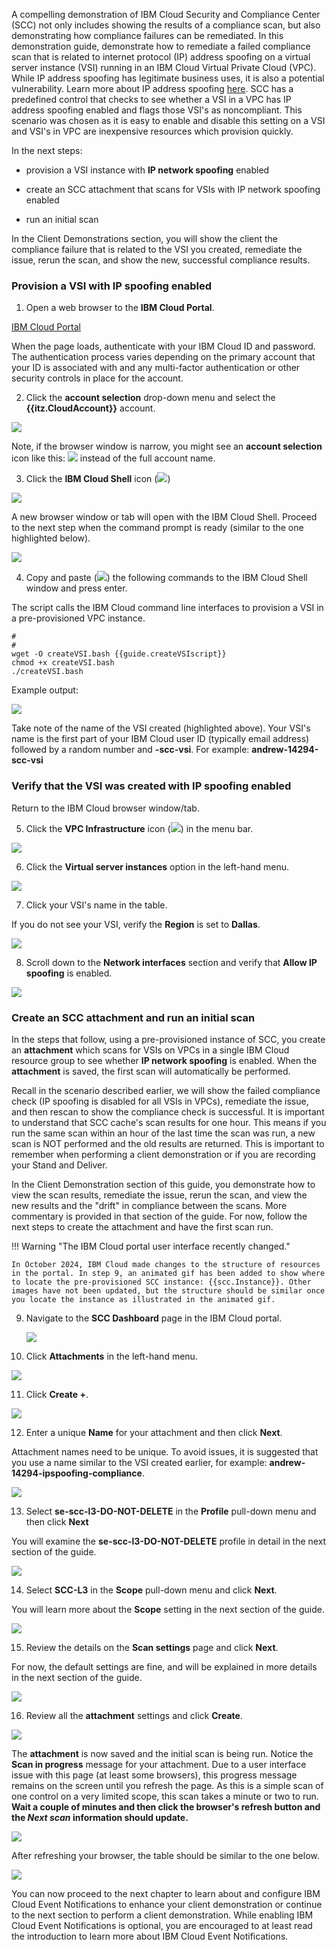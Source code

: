 A compelling demonstration of IBM Cloud Security and Compliance Center (SCC) not only includes showing the results of a compliance scan, but also demonstrating how compliance failures can be remediated. In this demonstration guide, demonstrate how to remediate a failed compliance scan that is related to internet protocol (IP) address spoofing on a virtual server instance (VSI) running in an IBM Cloud Virtual Private Cloud (VPC). While IP address spoofing has legitimate business uses, it is also a potential vulnerability. Learn more about IP address spoofing <a href="https://en.wikipedia.org/wiki/IP_address_spoofing" target="_blank">here</a>. SCC has a predefined control that checks to see whether a VSI in a VPC has IP address spoofing enabled and flags those VSI's as noncompliant. This scenario was chosen as it is easy to enable and disable this setting on a VSI and VSI's in VPC are inexpensive resources which provision quickly. 

In the next steps:

  - provision a VSI instance with **IP network spoofing** enabled
  
  - create an SCC attachment that scans for VSIs with IP network spoofing enabled
  
  - run an initial scan

In the Client Demonstrations section, you will show the client the compliance failure that is related to the VSI you created, remediate the issue, rerun the scan, and show the new, successful compliance results.

### Provision a VSI with IP spoofing enabled
  
1. Open a web browser to the **IBM Cloud Portal**.

<a href="https://cloud.ibm.com" target="_blank">IBM Cloud Portal</a>

When the page loads, authenticate with your IBM Cloud ID and password. The authentication process varies depending on the primary account that your ID is associated with and any multi-factor authentication or other security controls in place for the account.

2. Click the **account selection** drop-down menu and select the **{{itz.CloudAccount}}** account.

![](../env/_attachments/switchAccount.png)

Note, if the browser window is narrow, you might see an **account selection** icon like this: ![](../env/_attachments/switchAccountIcon.png) instead of the full account name.

<!-- 3. Click the **VPC Infrastructure** icon (![](_attachments/vpcIcon.png)) in the menu bar.
   
![](_attachments/dashBoardVPC.png)

4. Click the **Virtual server instances** option in the left-hand menu.

![](_attachments/vpcOverviewVSI.png)

5. Click **Create +**.

![](_attachments/vpcVSIs.png)

Note, you may see an **Authorization error** message on this screen. It can be ignored.

![](_attachments/vpcVSIsAuthErr.png)

6. Enter a unique VSI **Name** in the **Details**  section.

As this is shared environment, it is important to specify a unique name for your VSI. As an example, name your VSI after yourself, like **arjones-vsi**. Note, VSI names must begin with a lower case letter and only alphanumeric characters and hyphens are allowed.

![](_attachments/vpcVSI-name.png)

7. Verify all the other settings are as follows:

  **Architecture**: Intel
  
  **Location**: Geography = North America, Region = Dallas, Zone = Dallas 2
  
  **Resource group**: {{iam.ResourceGroup}}
  
  **Image**: CentOS, Image type = Stock image
  
  **Profile**: Balanced|bx2-2x8
  
  **SSH keys**: {{vpc.SSHkey}}
  
  **Virtual private cloud**: **{{vpc.Instance}}**.

  If these values are not the same, set them as shown.

  All of these should be the default values. All other fields should will either be empty or have generated values (e.g. Boot volume, Data volumes, etc.).

8. Click **Create virtual server**.

![](_attachments/vpcVSI-save.png)

It should only take about a minute to provision the VSI. Once the VSI shows the status of **Running**, continue to the next steps.

9. Click the VSI name created earlier in the table of **Virtual server instances for VPC**.

![](_attachments/vpcVSIlist.png)

10. Scroll down to the **Network interfaces** section and click the pencil icon (![](_attachments/pencilIcon.png)) to edit the **eth0** network interface.

![](_attachments/vpcVSINetworkInterfaces.png)

11. Click the **Allow IP spoofing** toggle button to set it to **Enabled** and then click **Save**.

![](_attachments/vpcVSINetworkInterfaceEnableIPSpoofing.png) -->

3. Click the **IBM Cloud Shell** icon (![](_attachments/cloudShellIcon.png))

![](_attachments/dashboardCloudShell.png)

A new browser window or tab will open with the IBM Cloud Shell. Proceed to the next step when the command prompt is ready (similar to the one highlighted below).

![](_attachments/cloudShell.png)

4. Copy and paste (![](_attachments/copyAndPasteIcon.png)) the following commands to the IBM Cloud Shell window and press enter. 
   
The script calls the IBM Cloud command line interfaces to provision a VSI in a pre-provisioned VPC instance.

```
#
#
wget -O createVSI.bash {{guide.createVSIscript}}
chmod +x createVSI.bash
./createVSI.bash
```

Example output:

![](_attachments/createVSIoutput.png)

Take note of the name of the VSI created (highlighted above). Your VSI's name is the first part of your IBM Cloud user ID (typically email address) followed by a random number and **-scc-vsi**. For example: **andrew-14294-scc-vsi**

### Verify that the VSI was created with IP spoofing enabled

Return to the IBM Cloud browser window/tab.

5. Click the **VPC Infrastructure** icon (![](_attachments/vpcIcon.png)) in the menu bar.
   
![](_attachments/dashBoardVPC.png)

6. Click the **Virtual server instances** option in the left-hand menu.

![](_attachments/vpcOverviewVSI.png)

7. Click your VSI's name in the table.

If you do not see your VSI, verify the **Region** is set to **Dallas**.

![](_attachments/vpcListOfVSIs.png)

8. Scroll down to the **Network interfaces** section and verify that **Allow IP spoofing** is enabled.

![](_attachments/vpcVSISpoofingEnabled.png)

### Create an SCC attachment and run an initial scan

In the steps that follow, using a pre-provisioned instance of SCC, you create an **attachment** which scans for VSIs on VPCs in a single IBM Cloud resource group to see whether **IP network spoofing** is enabled. When the **attachment** is saved, the first scan will automatically be performed.  

Recall in the scenario described earlier, we will show the failed compliance check (IP spoofing is disabled for all VSIs in VPCs), remediate the issue, and then rescan to show the compliance check is successful. It is important to understand that SCC cache's scan results for one hour. This means if you run the same scan within an hour of the last time the scan was run, a new scan is NOT performed and the old results are returned. This is important to remember when performing a client demonstration or if you are recording your Stand and Deliver. 

In the Client Demonstration section of this guide, you demonstrate how to view the scan results, remediate the issue, rerun the scan, and view the new results and the "drift" in compliance between the scans. More commentary is provided in that section of the guide. For now, follow the next steps to create the attachment and have the first scan run.

!!! Warning "The IBM Cloud portal user interface recently changed."

    In October 2024, IBM Cloud made changes to the structure of resources in the portal. In step 9, an animated gif has been added to show where to locate the pre-provisioned SCC instance: {{scc.Instance}}. Other images have not been updated, but the structure should be similar once you locate the instance as illustrated in the animated gif.

9. Navigate to the **SCC Dashboard** page in the IBM Cloud portal.

    ![](_attachments/newSCCMenu.gif)
<!-- ![](_attachments/vpcVSINetworkInterfaceReady.png) -->

10. Click **Attachments** in the left-hand menu.

![](_attachments/sccDashboardConfig.png)

11. Click **Create +**.

![](_attachments/sccDashboardConfigAttachments.png)

12. Enter a unique **Name** for your attachment and then click **Next**.

Attachment names need to be unique. To avoid issues, it is suggested that you use a name similar to the VSI created earlier, for example: **andrew-14294-ipspoofing-compliance**.

![](_attachments/sccDashboardConfigAttachmDetails.png)

13. Select **se-scc-l3-DO-NOT-DELETE** in the **Profile** pull-down menu and then click **Next**

You will examine the **se-scc-l3-DO-NOT-DELETE** profile in detail in the next section of the guide.

![](_attachments/sccDashboardConfigAttachProfile.png)

14. Select **SCC-L3** in the **Scope** pull-down menu and click **Next**.

You will learn more about the **Scope** setting in the next section of the guide.

![](_attachments/sccDashboardConfigAttachScope.png)

15. Review the details on the **Scan settings** page and click **Next**.

For now, the default settings are fine, and will be explained in more details in the next section of the guide.

![](_attachments/sccDashboardConfigAttachScanSettings2.png)

16. Review all the **attachment** settings and click **Create**.

![](_attachments/sccDashboardConfigAttachReview.png)

The **attachment** is now saved and the initial scan is being run. Notice the **Scan in progress** message for your attachment. Due to a user interface issue with this page (at least some browsers), this progress message remains on the screen until you refresh the page. As this is a simple scan of one control on a very limited scope, this scan takes a minute or two to run. **Wait a couple of minutes and then click the browser's refresh button and the *Next scan* information should update.**

![](_attachments/sccDashboardConfigAttachRunning.png)

After refreshing your browser, the table should be similar to the one below.

![](_attachments/sccDashboardConfigAttachNextScan.png)

You can now proceed to the next chapter to learn about and configure IBM Cloud Event Notifications to enhance your client demonstration or continue to the next section to perform a client demonstration. While enabling IBM Cloud Event Notifications is optional, you are encouraged to at least read the introduction to learn more about IBM Cloud Event Notifications.
